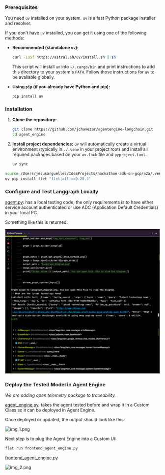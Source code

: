 ### Prerequisites

You need `uv` installed on your system. `uv` is a fast Python package installer and resolver.

If you don't have `uv` installed, you can get it using one of the following methods:

*   **Recommended (standalone `uv`):**
    ```bash
    curl -LsSf https://astral.sh/uv/install.sh | sh
    ```
    This script will install `uv` into `~/.cargo/bin` and print instructions to add this directory to your system's `PATH`. Follow those instructions for `uv` to be available globally.

*   **Using `pip` (if you already have Python and pip):**
    ```bash
    pip install uv
    ```
### Installation

1.  **Clone the repository:**
    ```bash
    git clone https://github.com/jchavezar/agentengine-langchain.git
    cd agent_engine
    ```

2.  **Install project dependencies:**
    `uv` will automatically create a virtual environment (typically in `./.venv` in your project root) and install all required packages based on your `uv.lock` file and `pyproject.toml`.

    ```bash
    uv sync
    ```

```bash
source /Users/jesusarguelles/IdeaProjects/hackathon-adk-on-gcp/a2a/.venv/bin/activate
uv pip install flet "flet[all]==0.28.3"
```

### Configure and Test Langgraph Locally

[agent.py](agent.py): has a local testing code, the only requirements is to have either service account authenticated
or use ADC (Application Default Credentials) in your local PC.

Something like this is returned:

![img.png](langgraph_basic/screenshot_1.png)

### Deploy the Tested Model in Agent Engine

_We are adding open telemetry package to traceability._

[agent_engine.py](langgraph_basic/agent_engine.py), takes the agent tested before and wrap it in a Custom Class so it can be deployed in
Agent Engine.

Once deployed or updated, the output should look like this:

![img_1.png](screenshot_2.png)

Next step is to plug the Agent Engine into a Custom UI:

```bash
flet run frontend_agent_engine.py
```

[frontend_agent_engine.py](langgraph_basic/frontend_agent_engine.py)

![img_2.png](screenshot_3.png)